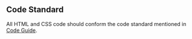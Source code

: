 ## Code Standard

All HTML and CSS code should conform the code standard mentioned in [Code Guide](https://codeguide.co/).

